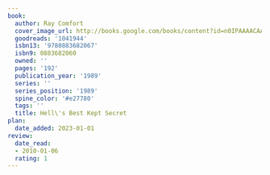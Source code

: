 ```yaml
---
book:
  author: Ray Comfort
  cover_image_url: http://books.google.com/books/content?id=n0IPAAAACAAJ&printsec=frontcover&img=1&zoom=1&source=gbs_api
  goodreads: '1041944'
  isbn13: '9780883682067'
  isbn9: 0883682060
  owned: ''
  pages: '192'
  publication_year: '1989'
  series: ''
  series_position: '1989'
  spine_color: '#e27780'
  tags: ''
  title: Hell\'s Best Kept Secret
plan:
  date_added: 2023-01-01
review:
  date_read:
  - 2010-01-06
  rating: 1
---
```

